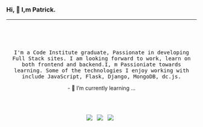 ### Hi, 👋 I,m Patrick.

<hr><br><br><br>
<p align="center">
  <samp> I'm a Code Institute graduate, Passionate in developing Full Stack sites. I am looking forward to work, learn on both frontend and backend.I, m Passioniate towards learning. Some of the technologies I enjoy working with include JavaScript, Flask, Django, MongoDB, dc.js.
  </samp>
  <br>
  
</p>

<p align="center">
- 🌱 I’m currently learning ...</p>
<br><br>
<p align='center'>
  <img src="https://img.shields.io/badge/python3%20-%23e34f26.svg?&style=for-the-badge&logo=python&logoColor=white" />&nbsp;&nbsp;
  <img src="https://img.shields.io/badge/javascript%20-%23F7DF1E.svg?&style=for-the-badge&logo=javascript&logoColor=white" />&nbsp;&nbsp;
  <img src="https://img.shields.io/badge/django%20-%231572B6.svg?&style=for-the-badge&logo=figma&logoColor=white" />&nbsp;&nbsp;
  

